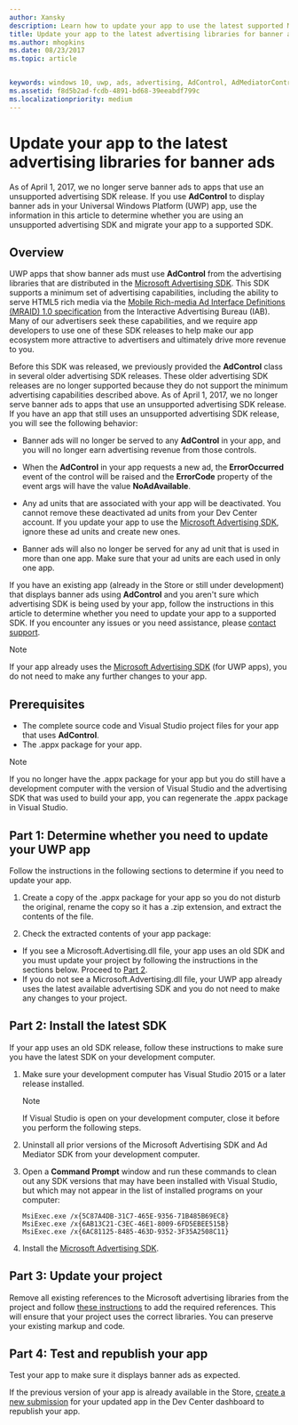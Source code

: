 ```yaml
---
author: Xansky
description: Learn how to update your app to use the latest supported Microsoft advertising libraries and make sure that your app continues to receive banner ads.
title: Update your app to the latest advertising libraries for banner ads
ms.author: mhopkins
ms.date: 08/23/2017
ms.topic: article


keywords: windows 10, uwp, ads, advertising, AdControl, AdMediatorControl, migrate
ms.assetid: f8d5b2ad-fcdb-4891-bd68-39eeabdf799c
ms.localizationpriority: medium
---
```


# Update your app to the latest advertising libraries for banner ads

As of April 1, 2017, we no longer serve banner ads to apps that use an unsupported advertising SDK release. If you use **AdControl** to display banner ads in your Universal Windows Platform (UWP) app, use the information in this article to determine whether you are using an unsupported advertising SDK and migrate your app to a supported SDK.

## Overview

UWP apps that show banner ads must use **AdControl** from the advertising libraries that are distributed in the [Microsoft Advertising SDK](http://aka.ms/ads-sdk-uwp). This SDK supports a minimum set of advertising capabilities, including the ability to serve HTML5 rich media via the [Mobile Rich-media Ad Interface Definitions (MRAID) 1.0 specification](http://www.iab.com/wp-content/uploads/2015/08/IAB_MRAID_VersionOne.pdf) from the Interactive Advertising Bureau (IAB). Many of our advertisers seek these capabilities, and we require app developers to use one of these SDK releases to help make our app ecosystem more attractive to advertisers and ultimately drive more revenue to you.

Before this SDK was released, we previously provided the **AdControl** class in several older advertising SDK releases. These older advertising SDK releases are no longer supported because they do not support the minimum advertising capabilities described above. As of April 1, 2017, we no longer serve banner ads to apps that use an unsupported advertising SDK release. If you have an app that still uses an unsupported advertising SDK release, you will see the following behavior:

* Banner ads will no longer be served to any **AdControl** in your app, and you will no longer earn advertising revenue from those controls.

* When the **AdControl** in your app requests a new ad, the **ErrorOccurred** event of the control will be raised and the **ErrorCode** property of the event args will have the value **NoAdAvailable**.

* Any ad units that are associated with your app will be deactivated. You cannot remove these deactivated ad units from your Dev Center account. If you update your app to use the [Microsoft Advertising SDK](http://aka.ms/ads-sdk-uwp), ignore these ad units and create new ones.

* Banner ads will also no longer be served for any ad unit that is used in more than one app. Make sure that your ad units are each used in only one app.

If you have an existing app (already in the Store or still under development) that displays banner ads using **AdControl** and you aren't sure which advertising SDK is being used by your app, follow the instructions in this article to determine whether you need to update your app to a supported SDK. If you encounter any issues or you need assistance, please [contact support](http://go.microsoft.com/fwlink/?LinkId=393643).

> [!NOTE]
> If your app already uses the [Microsoft Advertising SDK](http://aka.ms/ads-sdk-uwp) (for UWP apps), you do not need to make any further changes to your app.

## Prerequisites

* The complete source code and Visual Studio project files for your app that uses **AdControl**.
* The .appx package for your app.

> [!NOTE]
> If you no longer have the .appx package for your app but you do still have a development computer with the version of Visual Studio and the advertising SDK that was used to build your app, you can regenerate the .appx package in Visual Studio.

<span id="part-1" />

## Part 1: Determine whether you need to update your UWP app

Follow the instructions in the following sections to determine if you need to update your app.

1. Create a copy of the .appx package for your app so you do not disturb the original, rename the copy so it has a .zip extension, and extract the contents of the file.

2. Check the extracted contents of your app package:
  * If you see a Microsoft.Advertising.dll file, your app uses an old SDK and you must update your project by following the instructions in the sections below. Proceed to [Part 2](update-your-app-to-the-latest-advertising-libraries.md#part-2).
  * If you do not see a Microsoft.Advertising.dll file, your UWP app already uses the latest available advertising SDK and you do not need to make any changes to your project.


<span id="part-2" />

## Part 2: Install the latest SDK

If your app uses an old SDK release, follow these instructions to make sure you have the latest SDK on your development computer.

1. Make sure your development computer has Visual Studio 2015 or a later release installed.
    > [!NOTE]
    > If Visual Studio is open on your development computer, close it before you perform the following steps.

1.	Uninstall all prior versions of the Microsoft Advertising SDK and Ad Mediator SDK from your development computer.

2.	Open a **Command Prompt** window and run these commands to clean out any SDK versions that may have been installed with Visual Studio, but which may not appear in the list of installed programs on your computer:
    ```syntax
    MsiExec.exe /x{5C87A4DB-31C7-465E-9356-71B485B69EC8}
    MsiExec.exe /x{6AB13C21-C3EC-46E1-8009-6FD5EBEE515B}
    MsiExec.exe /x{6AC81125-8485-463D-9352-3F35A2508C11}
    ```

3.	Install the [Microsoft Advertising SDK](http://aka.ms/ads-sdk-uwp).

## Part 3: Update your project

Remove all existing references to the Microsoft advertising libraries from the project and follow [these instructions](install-the-microsoft-advertising-libraries.md#reference) to add the required references. This will ensure that your project uses the correct libraries. You can preserve your existing markup and code.

## Part 4: Test and republish your app

Test your app to make sure it displays banner ads as expected.

If the previous version of your app is already available in the Store, [create a new submission](../publish/app-submissions.md) for your updated app in the Dev Center dashboard to republish your app.
